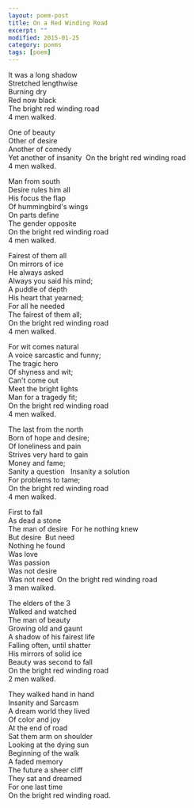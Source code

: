 ```yaml
---
layout: poem-post
title: On a Red Winding Road
excerpt: ""
modified: 2015-01-25
category: poems
tags: [poem]
---
```


It was a long shadow  
Stretched lengthwise  
Burning dry  
Red now black  
The bright red winding road  
4 men walked.  
  
One of beauty  
Other of desire  
Another of comedy  
Yet another of insanity  
On the bright red winding road  
4 men walked.  
  
Man from south  
Desire rules him all  
His focus the flap  
Of hummingbird's wings  
On parts define  
The gender opposite  
On the bright red winding road  
4 men walked.  
  
Fairest of them all  
On mirrors of ice  
He always asked  
Always you said his mind;  
A puddle of depth  
His heart that yearned;  
For all he needed   
The fairest of them all;  
On the bright red winding road  
4 men walked.  

For wit comes natural  
A voice sarcastic and funny;  
The tragic hero  
Of shyness and wit;  
Can't come out  
Meet the bright lights  
Man for a tragedy fit;  
On the bright red winding road  
4 men walked.  

The last from the north  
Born of hope and desire;  
Of loneliness and pain  
Strives very hard to gain  
Money and fame;  
Sanity a question   
Insanity a solution  
For problems to tame;  
On the bright red winding road  
4 men walked.  

First to fall  
As dead a stone  
The man of desire  
For he nothing knew  
But desire  
But need  
Nothing he found  
Was love  
Was passion  
Was not desire  
Was not need  
On the bright red winding road  
3 men walked.  

The elders of the 3  
Walked and watched  
The man of beauty  
Growing old and gaunt   
A shadow of his fairest life  
Falling often, until shatter  
His mirrors of solid ice  
Beauty was second to fall  
On the bright red winding road  
2 men walked.  
  
They walked hand in hand  
Insanity and Sarcasm  
A dream world they lived  
Of color and joy  
At the end of road  
Sat them arm on shoulder  
Looking at the dying sun  
Beginning of the walk  
A faded memory  
The future a sheer cliff  
They sat and dreamed  
For one last time  
On the bright red winding road.  
